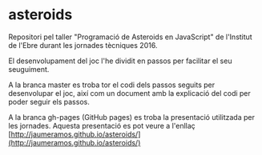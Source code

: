 # asteroids
Repositori pel taller "Programació de Asteroids en JavaScript" de l'Institut de l'Ebre durant les jornades tècniques 2016.

El desenvolupament del joc l'he dividit en passos per facilitar el seu seuguiment.

A la branca master es troba tor el codi dels passos seguits per desenvolupar el joc, així com un document amb la explicació del codi per poder seguir els passos.

A la branca gh-pages (GitHub pages) es troba la presentació utilitzada per les jornades. Aquesta presentació es pot veure a l'enllaç [http://jaumeramos.github.io/asteroids/](http://jaumeramos.github.io/asteroids/)

